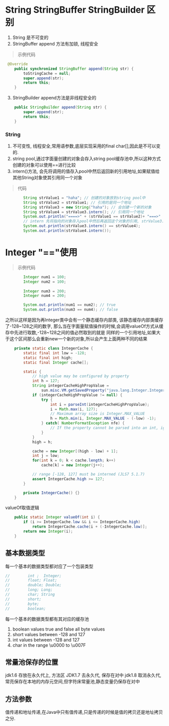 # String StringBuffer StringBuilder 区别

1. String 是不可变的
2. StringBuffer append 方法有加锁, 线程安全
> 示例代码
```java
 @Override
    public synchronized StringBuffer append(String str) {
        toStringCache = null;
        super.append(str);
        return this;
    }
```
3. StringBuilder append方法是非线程安全的
```java
    public StringBuilder append(String str) {
        super.append(str);
        return this;
    }
```
### String
1. 不可变性, 线程安全,常用语参数,底层实现采用的final char[],因此是不可以变的.
2. string pool,通过字面量创建的对象会存入string pool缓存池中,所以这种方式创建的对象可以使用==进行比较
3. intern()方法, 会先将调用的值存入pool中然后返回新的引用地址,如果赋值给其他String对象使其引用同一个对象
> 代码
```java
        String strValue1 = "haha"; // 创建的对象放到string pool中
        String strValue2 = strValue1; // 引用的是同一个地址
        String strValue3 = new String("haha"); // 会创建一个新的对象
        String strValue4 = strValue3.intern(); // 引用同一个地址
        System.out.println("====>" + (strValue1 == strValue2)+ "===>"  + (strValue1 == strValue3)); // true ===> false
        // intern 先将指向的对象存入pool中然后再返回这个对象的引用, strValue3.intern()调用的pool引用的对象与strValue4指向的是同一个引用
        System.out.println(strValue3.intern() == strValue4);
        System.out.println(strValue4.intern());
```

# Integer "=="使用

> 示例代码
```java
        Integer num1 = 100;
        Integer num2 = 100;
        
        Integer num3 = 200;
        Integer num4 = 200;

        System.out.println(num1 == num2); // true
        System.out.println(num3 == num4); // false
```

之所以这样是因为再Integer类中会有一个静态缓存内部类, 该静态缓存内部类缓存了-128~128之间的数字,
那么当在字面量赋值操作的时候,会调用valueOf方式从缓存中先进行取数,-128~128之间的值必然取到的就是
同样的一个引用地址,如果大于这个区间那么会重新new一个新的对象,所以会产生上面两种不同的结果
```java
    private static class IntegerCache {
        static final int low = -128;
        static final int high;
        static final Integer cache[];

        static {
            // high value may be configured by property
            int h = 127;
            String integerCacheHighPropValue =
                sun.misc.VM.getSavedProperty("java.lang.Integer.IntegerCache.high");
            if (integerCacheHighPropValue != null) {
                try {
                    int i = parseInt(integerCacheHighPropValue);
                    i = Math.max(i, 127);
                    // Maximum array size is Integer.MAX_VALUE
                    h = Math.min(i, Integer.MAX_VALUE - (-low) -1);
                } catch( NumberFormatException nfe) {
                    // If the property cannot be parsed into an int, ignore it.
                }
            }
            high = h;

            cache = new Integer[(high - low) + 1];
            int j = low;
            for(int k = 0; k < cache.length; k++)
                cache[k] = new Integer(j++);

            // range [-128, 127] must be interned (JLS7 5.1.7)
            assert IntegerCache.high >= 127;
        }

        private IntegerCache() {}
    }
```
valueOf取值逻辑
```java
    public static Integer valueOf(int i) {
        if (i >= IntegerCache.low && i <= IntegerCache.high)
            return IntegerCache.cache[i + (-IntegerCache.low)];
        return new Integer(i);
    }
```
## 基本数据类型
每一个基本的数据类型都对应了一个包装类型
```java
//        int ;  Integer;
//        float; Float;
//        double; Double;
//        long; Long;
//        char; String
//        short;
//        byte;
//        boolean;
```
每一个基本的数据类型都有其对应的缓存池
1. boolean values true and false all byte values
2. short values between -128 and 127
3. int values between -128 and 127
4. char in the range \u0000 to \u007F

## 常量池保存的位置
jdk1.6  存放在永久代上, 方法区
JDK1.7 去永久代, 保存在对中
jdk1.8 取消永久代,常亮保存在本地的内存元空间,但字符床常量池,静态变量仍保存在对中

## 方法参数
值传递和地址传递,在Java中只有值传递,只是传递的时候是值的拷贝还是地址拷贝之分.